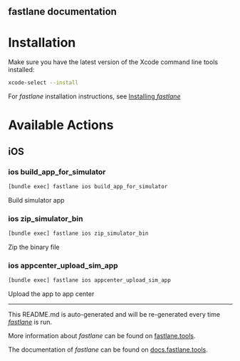 fastlane documentation
----

# Installation

Make sure you have the latest version of the Xcode command line tools installed:

```sh
xcode-select --install
```

For _fastlane_ installation instructions, see [Installing _fastlane_](https://docs.fastlane.tools/#installing-fastlane)

# Available Actions

## iOS

### ios build_app_for_simulator

```sh
[bundle exec] fastlane ios build_app_for_simulator
```

Build simulator app

### ios zip_simulator_bin

```sh
[bundle exec] fastlane ios zip_simulator_bin
```

Zip the binary file

### ios appcenter_upload_sim_app

```sh
[bundle exec] fastlane ios appcenter_upload_sim_app
```

Upload the app to app center

----

This README.md is auto-generated and will be re-generated every time [_fastlane_](https://fastlane.tools) is run.

More information about _fastlane_ can be found on [fastlane.tools](https://fastlane.tools).

The documentation of _fastlane_ can be found on [docs.fastlane.tools](https://docs.fastlane.tools).
